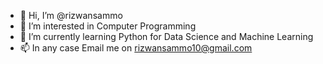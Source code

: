 - 👋 Hi, I’m @rizwansammo
- 👀 I’m interested in Computer Programming
- 🌱 I’m currently learning Python for Data Science and Machine Learning
- 📫 In any case Email me on rizwansammo10@gmail.com

<!---
rizwansammo/rizwansammo is a ✨ special ✨ repository because its `README.md` (this file) appears on your GitHub profile.
You can click the Preview link to take a look at your changes.
--->
